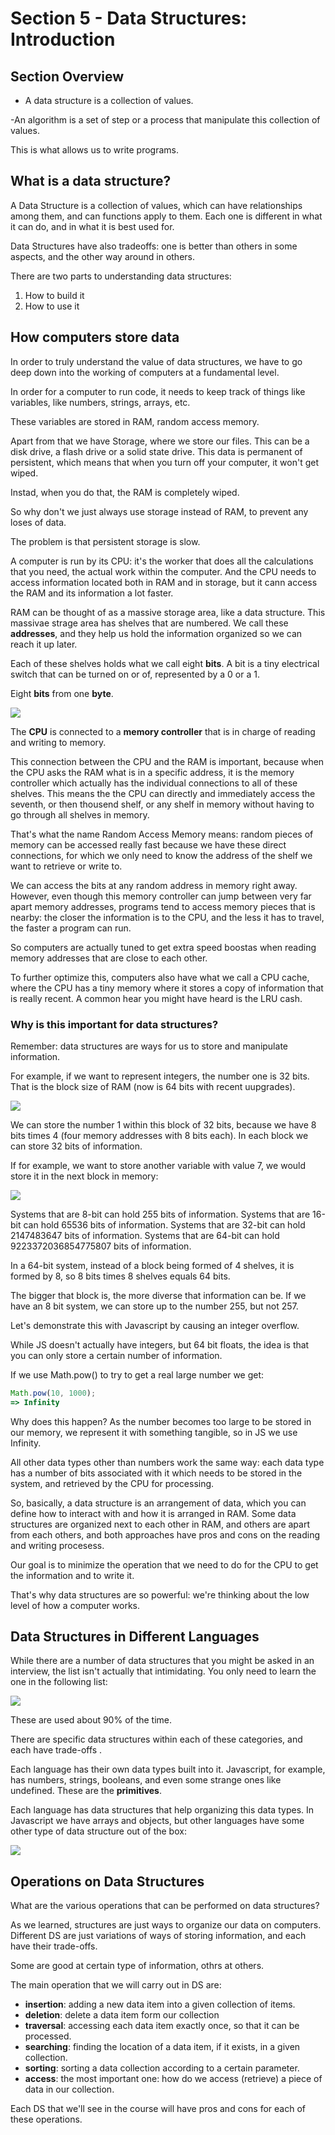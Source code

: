 # Section 5 - Data Structures: Introduction

## Section Overview

- A data structure is a collection of values.

-An algorithm is a set of step or a process that manipulate this collection of values.

This is what allows us to write programs.

## What is a data structure?

A Data Structure is a collection of values, which can have relationships among them, and can functions apply to them. Each one is different in what it can do, and in what it is best used for.

Data Structures have also tradeoffs: one is better than others in some aspects, and the other way around in others.

There are two parts to understanding data structures:

1. How to build it
2. How to use it

## How computers store data

In order to truly understand the value of data structures, we have to go deep down into the working of computers at a fundamental level.

In order for a computer to run code, it needs to keep track of things like variables, like numbers, strings, arrays, etc.

These variables are stored in RAM, random access memory.

Apart from that we have Storage, where we store our files. This can be a disk drive, a flash drive or a solid state drive. This data is permanent of persistent, which means that when you turn off your computer, it won't get wiped.

Instad, when you do that, the RAM is completely wiped.

So why don't we just always use storage instead of RAM, to prevent any loses of data.

The problem is that persistent storage is slow.

A computer is run by its CPU: it's the worker that does all the calculations that you need, the actual work within the computer. And the CPU needs to access information located both in RAM and in storage, but it cann access the RAM and its information a lot faster.

RAM can be thought of as a massive storage area, like a data structure. This massivae strage area has shelves that are numbered. We call these **addresses**, and they help us hold the information organized so we can reach it up later.

Each of these shelves holds what we call eight **bits**. A bit is a tiny electrical switch that can be turned on or of, represented by a 0 or a 1.

Eight **bits** from one **byte**.

![](2021-11-12-08-06-23.png)

The **CPU** is connected to a **memory controller** that is in charge of reading and writing to memory.

This connection between the CPU and the RAM is important, because when the CPU asks the RAM what is in a specific address, it is the memory controller which actually has the individual connections to all of these shelves. This means the the CPU can directly and immediately access the seventh, or then thousend shelf, or any shelf in memory without having to go through all shelves in memory.

That's what the name Random Access Memory means: random pieces of memory can be accessed really fast because we have these direct connections, for which we only need to know the address of the shelf we want to retrieve or write to.

We can access the bits at any random address in memory right away. However, even though this memory controller can jump between very far apart memory addresses, programs tend to access memory pieces that is nearby: the closer the information is to the CPU, and the less it has to travel, the faster a program can run.

So computers are actually tuned to get extra speed boostas when reading memory addresses that are close to each other. 

To further optimize this, computers also have what we call a CPU cache, where the CPU has a tiny memory where it stores a copy of information that is really recent. A common hear you might have heard is the LRU cash.

### Why is this important for data structures?

Remember: data structures are ways for us to store and manipulate information.

For example, if we want to represent integers, the number one is 32 bits. That is the block size of RAM (now is 64 bits with recent uupgrades).

![](2021-11-12-08-18-41.png)

We can store the number 1 within this block of 32 bits, because we have 8 bits times 4 (four memory addresses with 8 bits each). In each block we can store 32 bits of information.

If for example, we want to store another variable with value 7, we would store it in the next block in memory:

![](2021-11-12-08-23-40.png)

Systems that are 8-bit can hold 255 bits of information.
Systems that are 16-bit can hold 65536 bits of information.
Systems that are 32-bit can hold 2147483647 bits of information.
Systems that are 64-bit can hold 9223372036854775807 bits of information.

In a 64-bit system, instead of a block being formed of 4 shelves, it is formed by 8, so 8 bits times 8 shelves equals 64 bits.

The bigger that block is, the more diverse that information can be. If we have an 8 bit system, we can store up to the number 255, but not 257.

Let's demonstrate this with Javascript by causing an integer overflow.

While JS doesn't actually have integers, but 64 bit floats, the idea is that you can only store a certain number of information.

If we use Math.pow() to try to get a real large number we get:

```js
Math.pow(10, 1000);
=> Infinity
```

Why does this happen? As the number becomes too large to be stored in our memory, we represent it with something tangible, so in JS we use Infinity.


All other data types other than numbers work the same way: each data type has a number of bits associated with it which needs to be stored in the system, and retrieved by the CPU for processing.

So, basically, a data structure is an arrangement of data, which you can define how to interact with and how it is arranged in RAM. Some data structures are organized next to each other in RAM, and others are apart from each others, and both approaches have pros and cons on the reading and writing procesess.

Our goal is to minimize the operation that we need to do for the CPU to get the information and to write it.

That's why data structures are so powerful: we're thinking about the low level of how a computer works.

## Data Structures in Different Languages

While there are a number of data structures that you might be asked in an interview, the list isn't actually that intimidating. You only need to learn the one in the following list:

![](2021-11-12-08-38-28.png)

These are used about 90% of the time.

There are specific data structures within each of these categories, and each have trade-offs .

Each language has their own data types built into it. Javascript, for example, has numbers, strings, booleans, and even some strange ones like undefined. These are the **primitives**.

Each language has data structures that help organizing this data types. In Javascript we have arrays and objects, but other languages have some other type of data structure out of the box:

![](2021-11-12-08-43-01.png)

## Operations on Data Structures

What are the various operations that can be performed on data structures?

As we learned, structures are just ways to organize our data on computers. Different DS are just variations of ways of storing information, and each have their trade-offs.

Some are good at certain type of information, othrs at others.

The main operation that we will carry out in DS are:

- **insertion**: adding a new data item into a given collection of items.
- **deletion**: delete a data item form our collection
- **traversal**: accessing each data item exactly once, so that it can be processed.
- **searching**: finding the location of a data item, if it exists, in a given collection.
- **sorting**: sorting a data collection according to a certain parameter.
- **access**: the most important one: how do we access (retrieve) a piece of data in our collection.

Each DS that we'll see in the course will have pros and cons for each of these operations.

